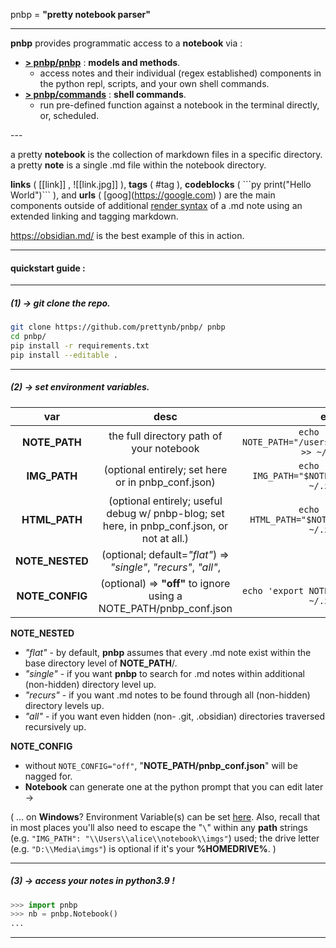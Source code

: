 pnbp = **"pretty notebook parser"**

--- 

**pnbp** provides programmatic access to a **notebook** via :
- **[> pnbp/pnbp](https://github.com/prettynb/pnbp/tree/master/pnbp)** : **models and methods**. 
    - access notes and their individual (regex established) components in the python repl, scripts, and your own shell commands. 
- **[> pnbp/commands](https://github.com/prettynb/pnbp/tree/master/commands)** : **shell commands**. 
    - run pre-defined function against a notebook in the terminal directly, or, scheduled.

\--- 

a pretty **notebook** is the collection of markdown files in a specific directory.
a pretty **note** is a single .md file within the notebook directory.

**links** ( \[\[link\]\] , !\[\[link.jpg\]\] ), **tags** ( \#tag ), **codeblocks** ( \`\`\`py print("Hello World")\`\`\` ), and **urls** ( \[goog\]\(https://google.com) ) are the main components outside of additional [render syntax](https://daringfireball.net/projects/markdown/syntax) of a .md note using an extended linking and tagging markdown. 

https://obsidian.md/ is the best example of this in action. 

--- 

#### quickstart guide : 

--- 

##### (1) -> **git clone** the repo.

```bash
git clone https://github.com/prettynb/pnbp/ pnbp
cd pnbp/
pip install -r requirements.txt
pip install --editable .
```

--- 

##### (2) -> set **environment variables**.

| var | desc | e.g. |
| :--: | :--: | :--: |
| **NOTE_PATH** | the full directory path of your notebook | ```echo 'export NOTE_PATH="/users/alice/notebook"' >> ~/.zshrc``` |
| **IMG_PATH** | (optional entirely; set here or in pnbp_conf.json) | ```echo 'export IMG_PATH="$NOTE_PATH/imgs"' >> ~/.zshrc``` | 
| **HTML_PATH** | (optional entirely; useful debug w/ pnbp-blog; set here, in pnbp_conf.json, or not at all.) | ```echo 'export HTML_PATH="$NOTE_PATH/html"' >> ~/.zshrc``` | 
| **NOTE_NESTED** | (optional; default=*"flat"*) => *"single"*, *"recurs"*, *"all"*,  | ... |
| **NOTE_CONFIG** | (optional) => **"off"** to ignore using a NOTE_PATH/pnbp_conf.json  | ```echo 'export NOTE_CONFIG="off"' >> ~/.zshrc``` |

**NOTE_NESTED**  
- *"flat"* - by default, **pnbp** assumes that every .md note exist within the base directory level of **NOTE\_PATH**/.
- *"single"* - if you want **pnbp** to search for .md notes within additional (non-hidden) directory level up.
- *"recurs"* - if you want .md notes to be found through all (non-hidden) directory levels up.
- *"all"* - if you want even hidden (non- .git, .obsidian) directories traversed recursively up.

**NOTE_CONFIG**  
- without ```NOTE_CONFIG="off"```, "**NOTE\_PATH/pnbp_conf.json**" will be nagged for.
- **Notebook** can generate one at the python prompt that you can edit later -> 

( ... on **Windows**? Environment Variable(s) can be set [here](https://docs.oracle.com/en/database/oracle/machine-learning/oml4r/1.5.1/oread/creating-and-modifying-environment-variables-on-windows.html#GUID-DD6F9982-60D5-48F6-8270-A27EC53807D0). Also, recall that in most places you'll also need to escape the "```\```" within any **path** strings (e.g. ```"IMG_PATH": "\\Users\\alice\\notebook\\imgs"```) used; the drive letter (e.g. ```"D:\\Media\imgs"```) is optional if it's your **\%HOMEDRIVE\%**. )

--- 

##### (3) -> **access your notes in python3.9 !**


```py
>>> import pnbp
>>> nb = pnbp.Notebook()
... 
```

--- 










